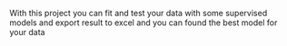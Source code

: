 With this project you can fit and test your data with some supervised models and export result to excel and you can found the best model for your data
